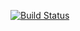 [![Build Status](https://travis-ci.org/etorras/PSPointsBundle.svg?branch=master)](https://travis-ci.org/etorras/PSPointsBundle)

